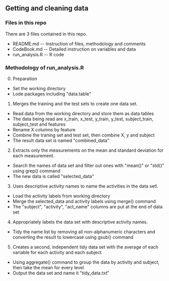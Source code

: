 ## Getting and cleaning data
### Files in this repo
There are 3 files contained in this repo.
* README.md -- Instruction of files, methodology and comments
* CodeBook.md -- Detailed instruction on variables and data
* run_analysis.R -- R code 

### Methodology of run_analysis.R
0. Preparation
* Set the working directory
* Lode packages including "data.table"
1. Merges the training and the test sets to create one data set.
* Read data from the working directory and store them as data tables
* The data being read are x_train, x_test, y_train, y_test, subject_train, subject_test and features
* Rename X columns by feature
* Combine the traning set and test set, then combine X, y and subject
* The result data set is named "combined_data"
2. Extracts only the measurements on the mean and standard deviation for each measurement.
* Search the names of data set and filter out ones with "mean()" or "std()" using grep() command
* The new data is called "selected_data"
3. Uses descriptive activity names to name the activities in the data set\
* Load the activity labels from working directory
* Merge the selected_data and activity labels using merge() command
* The "subject", "activity", "act_name" columns are put at the end of data set
4. Appropriately labels the data set with descriptive activity names.
* Tidy the name list by removing all non-alphanumeric characters and converting the result to lowercase using gsub() command
5. Creates a second, independent tidy data set with the average of each variable for each activity and each subject
* Using aggregate() command to group the data by activity and subject, then take the mean for every level
* Output the data set and name it "tidy_data.txt"